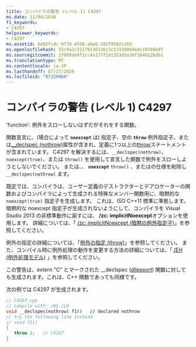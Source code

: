```yaml
---
title: コンパイラの警告 (レベル 1) C4297
ms.date: 11/04/2016
f1_keywords:
- C4297
helpviewer_keywords:
- C4297
ms.assetid: ba92fcdc-9f70-4f60-abe6-281f9582ca59
ms.openlocfilehash: 53c9a3c311f0136136c1c57438860edcc0766e0f
ms.sourcegitcommit: 1f009ab0f2cc4a177f2d1353d5a38f164612bdb1
ms.translationtype: MT
ms.contentlocale: ja-JP
ms.lasthandoff: 07/27/2020
ms.locfileid: "87220068"
---
```

# <a name="compiler-warning-level-1-c4297"></a>コンパイラの警告 (レベル 1) C4297

'function': 例外をスローしないはずだがそれをする関数。

関数宣言に、(場合によって **`noexcept`** は) 指定子、空の **`throw`** 例外指定子、または[__declspec (nothrow)](../../cpp/nothrow-cpp.md)属性が含まれ、定義に1つ以上の[throw](../../cpp/try-throw-and-catch-statements-cpp.md)ステートメントが含まれています。 C4297 を解決するには、`__declspec(nothrow)`、`noexcept(true)`、または `throw()` を使用して宣言した関数で例外をスローしようとしないでください。 または、、 **`noexcept`** `throw()` 、またはの仕様を削除し `__declspec(nothrow)` ます。

既定では、コンパイラは、ユーザー定義のデストラクターとデアロケーターの関数およびコンパイラによって生成される特殊なメンバー関数用に、暗黙的な `noexcept(true)` 指定子を生成します。 これは、ISO C++11 標準に準拠します。 暗黙的な noexcept 指定子が生成されないようにして、コンパイラを Visual Studio 2013 の非標準動作に戻すには、 **/zc: implicitNoexcept**オプションを使用します。 詳細については、「 [/zc: implicitNoexcept (暗黙の例外指定子)](../../build/reference/zc-implicitnoexcept-implicit-exception-specifiers.md)」を参照してください。

例外の指定の詳細については、「[例外の指定 (throw)](../../cpp/exception-specifications-throw-cpp.md)」を参照してください。 また、コンパイル時に例外処理の動作を変更する方法の詳細については、「 [/EH (例外処理モデル)](../../build/reference/eh-exception-handling-model.md) 」を参照してください。

この警告は、extern "C" とマークされた __declspec ([dllexport](../../cpp/dllexport-dllimport.md)) 関数に対しても生成されます。これは、C++ 関数であっても同様です。

次の例では C4297 が生成されます。

```cpp
// C4297.cpp
// compile with: /W1 /LD
void __declspec(nothrow) f1()   // declared nothrow
// try the following line instead
// void f1()
{
   throw 1;   // C4297
}
```
